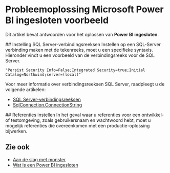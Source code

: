 <properties
   pageTitle="Probleemoplossing Microsoft Power BI ingesloten voorbeeld"
   description="Probleemoplossing Microsoft Power BI ingesloten voorbeeld"
   services="power-bi-embedded"
   documentationCenter=""
   authors="guyinacube"
   manager="erikre"
   editor=""
   tags=""/>
<tags
   ms.service="power-bi-embedded"
   ms.devlang="NA"
   ms.topic="article"
   ms.tgt_pltfrm="NA"
   ms.workload="powerbi"
   ms.date="10/04/2016"
   ms.author="asaxton"/>

# <a name="microsoft-power-bi-embedded-preview-troubleshooting"></a>Probleemoplossing Microsoft Power BI ingesloten voorbeeld
Dit artikel bevat antwoorden voor het oplossen van **Power BI ingesloten**.

<a name="connection-string"/>
## <a name="setting-sql-server-connection-strings"></a>Instelling SQL Server-verbindingsreeksen
Instellen op een SQL-Server verbinding maken met de tekenreeks, moet u een specifieke syntaxis. Hieronder vindt u een voorbeeld van de verbindingsreeks voor de SQL Server.

```
"Persist Security Info=False;Integrated Security=true;Initial Catalog=Northwind;server=(local)"
```

Voor meer informatie over verbindingsreeksen SQL Server, raadpleegt u de volgende artikelen:

-   [SQL Server-verbindingsreeksen](https://msdn.microsoft.com/library/jj653752.aspx)
-   [SqlConnection.ConnectionString](https://msdn.microsoft.com/library/system.data.sqlclient.sqlconnection.connectionstring.aspx)

<a name="credentials"/>
## <a name="setting-credentials"></a>Referenties instellen
In het geval waar u referenties voor een ontwikkel- of testomgeving, zoals gebruikersnaam en wachtwoord hebt, moet u mogelijk referenties die overeenkomen met een productie-oplossing bijwerken.

## <a name="see-also"></a>Zie ook
- [Aan de slag met monster](power-bi-embedded-get-started-sample.md)
- [Wat is een Power BI ingesloten](power-bi-embedded-what-is-power-bi-embedded.md)
